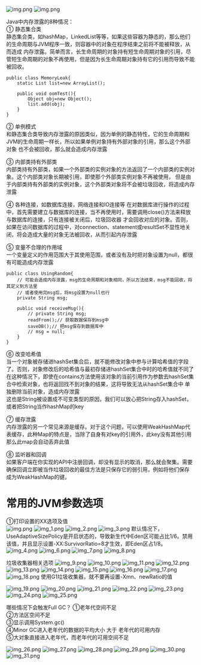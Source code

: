 ![img.png](images/dump文件内容.png)
![img.png](images/获取dump文件.png)

Java中内存泄露的8种情况：  
① 静态集合类  
静态集合类，如hashMap，LinkedList等等，如果这些容器为静态的，那么他们的生命周期与JVM程序一致，则容器中的对象在程序结束之前将不能被释放，从而造成
内存泄露。简单而言，长生命周期的对象持有短生命周期对象的引用，尽管短生命周期的对象不再使用，但是因为长生命周期对象持有它的引用而导致不能被回收。
```
public class MemoryLeak{
    static List list=new ArrayList();
    
    public void oomTest(){
        Object obj=new Object();
        list.add(obj);
    }
}
```

② 单例模式  
和静态集合类导致内存泄露的原因类似，因为单例的静态特性，它的生命周期和JVM的生命周期一样长，所以如果单例对象持有外部对象的引用，那么这个外部对象
也不会被回收，那么就会造成内存泄露  

③ 内部类持有外部类  
内部类持有外部类，如果一个外部类的实例对象的方法返回了一个内部类的实例对象。这个内部类对象长期被引用，即使那个外部类实例对象不再被使用，
但是由于内部类持有外部类的实例对象，这个外部类对象将不会被垃圾回收，将造成内存泄露  

④ 各种连接，如数据库连接，网络连接和IO连接等
在对数据库进行操作的过程中，首先需要建立与数据库的连接，当不再使用时，需要调用close()方法来释放与数据库的连接，只有连接被关闭后，垃圾回收器
才会回收对应的对象。否则，如果在访问数据库的过程中，对connection、statement或resultSet不显性地关闭，将会造成大量的对象无法被回收，从而引起内存泄露  

⑤ 变量不合理的作用域  
一个变量定义的作用范围大于其使用范围，或者没有及时把对象设置为null，都很有可能造成内存泄露  
```
public class UsingRandom{
    // 可能会造成内存泄露，msg的生命周期和对象相同，所以方法结束，msg不能回收，将其定义到方法里
    // 或者使用完msg后，将msg设置为null也行
    private String msg;
    
    public void receiveMsg(){
        // private String msg;
        readFrom();// 获取数据保存到msg中
        saveDB();// 把msg保存到数据库中
        // msg = null;
    }
}
```

⑥ 改变哈希值  
当一个对象被存储进hashSet集合后，就不能修改对象中参与计算哈希值的字段了。否则，对象修改后的哈希值与最初存储进hashSet集合中时的哈希值就不同了  
在这种情况下，即使在contains方法使用该对象的当前引用作为参数去hashSet集合中检索对象，也将返回找不到对象的结果，这将导致无法从hashSet集合中
单独删除当前对象，造成内存泄露  
这也是String被设置成不可变类型的原因，我们可以放心把String存入hashSet，或者把String当作hashMap的key  

⑦ 缓存泄露  
内存泄露的另一个常见来源是缓存。对于这个问题，可以使用WeakHashMap代表缓存，此种Map的特点是，当除了自身有对key的引用外，此key没有其他引用
那么此map会自动丢弃此值  

⑧ 监听器和回调  
如果客户端在你实现的API中注册回调，却没有显示的取消，那么就会聚集。需要确保回调立即被当作垃圾回收的最佳方法是只保存它的弱引用，例如将他们保存
成为WeakHashMap的键。  

# 常用的JVM参数选项
①打印设置的XX选项及值  
![img.png](temp/img.png)
![img_1.png](temp/img_1.png)
![img_2.png](temp/img_2.png)
![img_3.png](temp/img_3.png)
默认情况下，UseAdaptiveSizePolicy是开启状态的，导致新生代中Eden区可能占比1/6。禁用该值，并且显示设置-XX:SurvivorRatio=8才生效，即Eden区占1/8。
![img_4.png](temp/img_4.png)
![img_6.png](temp/img_6.png)
![img_7.png](temp/img_7.png)
![img_8.png](temp/img_8.png)

垃圾收集器相关选项
![img_9.png](temp/img_9.png)
![img_10.png](temp/img_10.png)
![img_11.png](temp/img_11.png)
![img_12.png](temp/img_12.png)
![img_13.png](temp/img_13.png)
![img_14.png](temp/img_14.png)
![img_15.png](temp/img_15.png)
![img_16.png](temp/img_16.png)
![img_17.png](temp/img_17.png)
![img_18.png](temp/img_18.png)
使用G1垃圾收集器，就不要再设置-Xmn、newRatio的值

![img_19.png](temp/img_19.png)
![img_20.png](temp/img_20.png)
![img_21.png](temp/img_21.png)
![img_22.png](temp/img_22.png)
![img_23.png](temp/img_23.png)
![img_24.png](temp/img_24.png)
![img_25.png](temp/img_25.png)

哪些情况下会触发Full GC？
①老年代空间不足  
②方法区空间不足  
③显示调用System.gc()  
④Minor GC进入老年代的数据的平均大小 大于 老年代的可用内存  
⑤大对象直接进入老年代，而老年代的可用空间不足  

![img_26.png](temp/img_26.png)
![img_27.png](temp/img_27.png)
![img_28.png](temp/img_28.png)
![img_29.png](temp/img_29.png)
![img_30.png](temp/img_30.png)
![img_31.png](temp/img_31.png)






